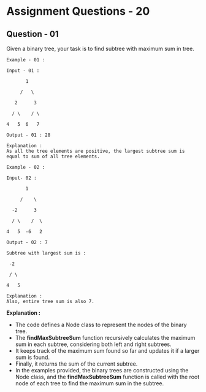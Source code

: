 # **Assignment Questions - 20**
## **Question - 01**

Given a binary tree, your task is to find subtree with maximum sum in tree.

```
Example - 01 :

Input - 01 :      

       1

     /   \

   2      3

  / \    / \

4   5  6   7

Output - 01 : 28

Explanation :
As all the tree elements are positive, the largest subtree sum is equal to sum of all tree elements.
```


```
Example - 02 :

Input- 02 :

       1

     /    \

  -2      3

  / \    /  \

4   5  -6   2

Output - 02 : 7

Subtree with largest sum is :

 -2

 / \

4   5

Explanation :
Also, entire tree sum is also 7.
```


**Explanation :**
- The code defines a Node class to represent the nodes of the binary tree. 
- The **findMaxSubtreeSum** function recursively calculates the maximum sum in each subtree, considering both left and right subtrees. 
- It keeps track of the maximum sum found so far and updates it if a larger sum is found. 
- Finally, it returns the sum of the current subtree.
- In the examples provided, the binary trees are constructed using the Node class, and the **findMaxSubtreeSum** function is called with the root node of each tree to find the maximum sum in the subtree. 